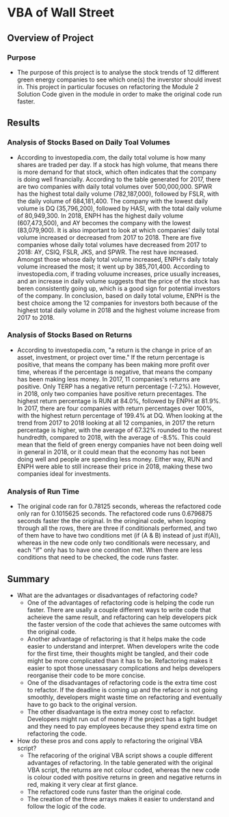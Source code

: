 # VBA of Wall Street

## Overview of Project

### Purpose

- The purpose of this project is to analyse the stock trends of 12 different green energy companies to see which one(s) the inverstor should invest in. This project in particular focuses on refactoring the Module 2 Solution Code given in the module in order to make the original code run faster.

## Results

### Analysis of Stocks Based on Daily Toal Volumes

- According to investopedia.com, the daily total volume is how many shares are traded per day. If a stock has high volume, that means there is more demand for that stock, which often indicates that the company is doing well financially. According to the table generated for 2017, there are two companies with daily total volumes over 500,000,000. SPWR has the highest total daily volume (782,187,000), followed by FSLR, with the daily volume of 684,181,400. The company with the lowest daily volume is DQ (35,796,200), followed by HASI, with the total daily volume of 80,949,300. In 2018, ENPH has the highest daily volume (607,473,500), and AY becomes the company with the lowest (83,079,900). It is also important to look at which companies' daily total volume increased or decreased from 2017 to 2018. There are five companies whose daily total volumes have decreased from 2017 to 2018: AY, CSIQ, FSLR, JKS, and SPWR. The rest have increased. Amongst those whose daily total volume increased, ENPH's daily totaly volume increased the most; it went up by 385,701,400. According to investopedia.com, if trading voluume increases, price usually increases, and an increase in daily volume suggests that the price of the stock has beren consistently going up, which is a good sign for potential investors of the company. In conclusion, based on daily total volume, ENPH is the best choice among the 12 companies for investors both because of the highest total daily volume in 2018 and the highest volume increase from 2017 to 2018. 

### Analysis of Stocks Based on Returns

- According to investopedia.com, "a return is the change in price of an asset, investment, or project over time." If the return percentage is positive, that means the company has been making more profit over time, whereas if the percentage is negative, that means the company has been making less money. In 2017, 11 companies's returns are positive. Only TERP has a negative return percentage (-7.2%). However, in 2018, only two companies have positive return precentages. The highest return percentage is RUN at 84.0%, followed by ENPH at 81.9%. In 2017, there are four companies with return percentages over 100%, with the highest return percentage of 199.4% at DQ. When looking at the trend from 2017 to 2018 looking at all 12 companies, in 2017 the return percentage is higher, with the average of 67.32% rounded to the nearest hundredth, compared to 2018, with the average of -8.5%. This could mean that the field of green energy companies have not been doing well in general in 2018, or it could mean that the economy has not been doing well and people are spending less money. Either way, RUN and ENPH were able to still increase their price in 2018, making these two companies ideal for investments. 

### Analysis of Run Time

- The original code ran for 0.78125 seconds, whereas the refactored code only ran for 0.1015625 seconds. The refactored code runs 0.6796875 seconds faster the the original. In the oringinal code, when looping through all the rows, there are three if conditionals performed, and two of them have to have two conditions met (if (A & B) instead of just if(A)), whereas in the new code only two conditionals were necessary, and each "if" only has to have one condition met. When there are less conditions that need to be checked, the code runs faster. 

## Summary

- What are the advantages or disadvantages of refactoring code?
    - One of the advantages of refactoring code is helping the code run faster. There are usally a couple different ways to write code that acheieve the same result, and refactoring can help developers pick the faster version of the code that achieves the same outcomes with the original code.
    - Another advantage of refactoring is that it helps make the code easier to understand and interpret. When developers write the code for the first time, their thoughts might be tangled, and their code might be more complicated than it has to be. Refactoring makes it easier to spot those unessasary complications and helps developers reorganise their code to be more concise.
    - One of the disadvantages of refactoring code is the extra time cost to refactor. If the deadline is coming up and the refacor is not going smoothly, developers might waste time on refactoring and eventually have to go back to the original version.
    - The other disadvantage is the extra money cost to refactor. Developers might run out of money if the project has a tight budget and they need to pay employees because they spend extra time on refactoring the code. 
- How do these pros and cons apply to refactoring the original VBA script?
    - The refacoring of the original VBA script shows a couple different advantages of refactoring. In the table generated with the original VBA script, the returns are not colour coded, whereas the new code is colour coded with positive returns in green and negative returns in red, making it very clear at first glance. 
    - The refactored code runs faster than the original code. 
    - The creation of the three arrays makes it easier to understand and follow the logic of the code. 


